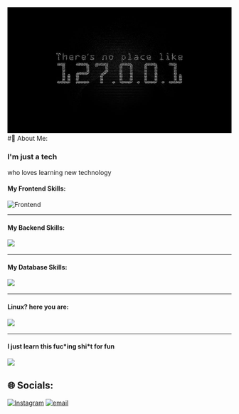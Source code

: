 <img src="./home.jpg" alt="image" width="750px" heigh="350px" alighn="center" />
#💫 About Me:
<h3>I'm just a tech</h3>
<p>who loves learning new technology</p>

<h4>My Frontend Skills:</h4>
<img src="https://skillicons.dev/icons?i=html,css,bootstrap,js,jquery,react,nextjs,git,gitlab,github" alt="Frontend" />
<hr height="1px">

<h4>My Backend Skills:</h4>
<img src="https://skillicons.dev/icons?i=nodejs,expressjs,php,py" />
<hr>

<h4>My Database Skills:</h4>
<img src="https://skillicons.dev/icons?i=mysql,postgres,mongodb" />
<hr>

<h4>Linux? here you are:</h4>
<img src="https://skillicons.dev/icons?i=ubuntu,mint,debian,kali,arch,bash" />
<hr>

<h4>I just learn this fuc*ing shi*t for fun</h4>
<img src="https://skillicons.dev/icons?i=wordpress" />

## 🌐 Socials:
[![Instagram](https://img.shields.io/badge/Instagram-%23E4405F.svg?logo=Instagram&logoColor=white)](https://instagram.com/mersad.m_m) [![email](https://img.shields.io/badge/Email-D14836?logo=gmail&logoColor=white)](mailto:seyedmersadmirmohammadi@gmail.com)
